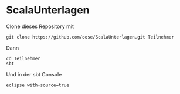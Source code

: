 ScalaUnterlagen
===============


Clone dieses Repository mit

    git clone https://github.com/oose/ScalaUnterlagen.git Teilnehmer


Dann


    cd Teilnehmer
    sbt
    
Und in der sbt Console

    eclipse with-source=true
    
    
    
    

